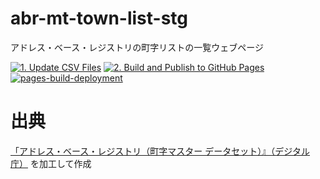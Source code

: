 # abr-mt-town-list-stg

アドレス・ベース・レジストリの町字リストの一覧ウェブページ

[![1. Update CSV Files](https://github.com/zero3kw/abr-mt-town-list-stg/actions/workflows/update-csv.yml/badge.svg)](https://github.com/zero3kw/abr-mt-town-list-stg/actions/workflows/update-csv.yml)
[![2. Build and Publish to GitHub Pages](https://github.com/zero3kw/abr-mt-town-list-stg/actions/workflows/publish-gh-pages.yml/badge.svg)](https://github.com/zero3kw/abr-mt-town-list-stg/actions/workflows/publish-gh-pages.yml)
[![pages-build-deployment](https://github.com/zero3kw/abr-mt-town-list-stg/actions/workflows/pages/pages-build-deployment/badge.svg)](https://github.com/zero3kw/abr-mt-town-list-stg/actions/workflows/pages/pages-build-deployment)

# 出典
[「アドレス・ベース・レジストリ（町字マスター データセット）』（デジタル庁）](https://www.digital.go.jp/policies/base_registry_address/) を加工して作成
